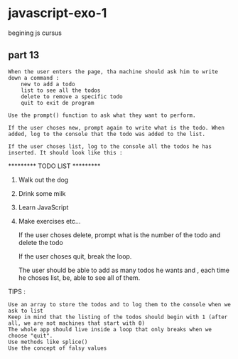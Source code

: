 # javascript-exo-1
 begining js cursus
 

## part 13

    When the user enters the page, tha machine should ask him to write down a command :
        new to add a todo
        list to see all the todos
        delete to remove a specific todo
        quit to exit de program

    Use the prompt() function to ask what they want to perform.

    If the user choses new, prompt again to write what is the todo. When added, log to the console that the todo was added to the list.

    If the user choses list, log to the console all the todos he has inserted. It should look like this :

********* TODO LIST *********
1. Walk out the dog
2. Drink some milk
3. Learn JavaScript
4. Make exercises
etc...

    If the user choses delete, prompt what is the number of the todo and delete the todo

    If the user choses quit, break the loop.

    The user should be able to add as many todos he wants and , each time he choses list, be, able to see all of them.

TIPS :

    Use an array to store the todos and to log them to the console when we ask to list
    Keep in mind that the listing of the todos should begin with 1 (after all, we are not machines that start with 0)
    The whole app should live inside a loop that only breaks when we choose "quit".
    Use methods like splice()
    Use the concept of falsy values